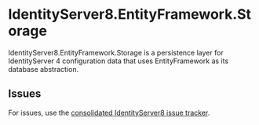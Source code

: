 # IdentityServer8.EntityFramework.Storage

IdentityServer8.EntityFramework.Storage is a persistence layer for IdentityServer 4 configuration data that uses EntityFramework as its database abstraction.

## Issues

For issues, use the [consolidated IdentityServer8 issue tracker](https://github.com/IdentityServer/IdentityServer8/issues).
